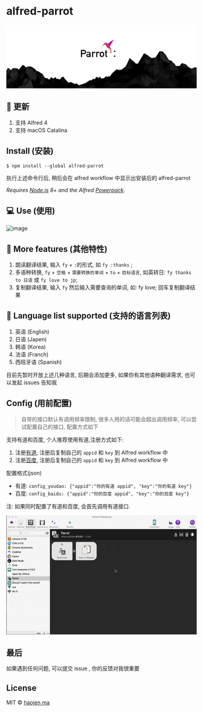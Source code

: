# alfred-parrot

![image](./screenshot/new_parrot_icon.jpg)
##  🎉 更新
1. 支持 Alfred 4
2. 支持 macOS Catalina

## Install (安装)

```
$ npm install --global alfred-parrot
```

执行上述命令行后, 稍后会在 alfred workflow 中显示出安装后的 alfred-parrot

*Requires [Node.js](https://nodejs.org) 8+ and the Alfred [Powerpack](https://www.alfredapp.com/powerpack/).*

## 💻 Use (使用)

![image](./screenshot/parrot_tutorial-min.gif)

## 💪 More features (其他特性)

1. 朗读翻译结果, 输入 `fy` + `:`的形式, 如 `fy :thanks` ;
2. 多语种转换, `fy` + `空格` + `需要转换的单词` + `to` + `目标语言`, 如英转日: `fy thanks to 日语` 或 `fy love to jp`;
3. 复制翻译结果, 输入 `fy` 然后输入需要查询的单词,  如: fy love; 回车复制翻译结果

## 🌵 Language list supported (支持的语言列表)

1. 英语 (English)
2. 日语 (Japen)
3. 韩语 (Korea)
4. 法语 (Franch)
5. 西班牙语 (Spanish)

目前先暂时开放上述几种语言, 后期会添加更多, 如果你有其他语种翻译需求, 也可以发起 issues 告知我

## Config (用前配置)
> 自带的接口默认有调用频率限制, 很多人用的话可能会超出调用频率, 可以尝试配置自己的接口, 配置方式如下

支持有道和百度, 个人推荐使用有道,注册方式如下:

1. 注册[有道](http://ai.youdao.com/), 注册后复制自己的 `appid` 和 `key`  到 Alfred workflow 中
2. 注册[百度](http://api.fanyi.baidu.com/api/trans/product/index), 注册后复制自己的 `appid` 和 `key`  到 Alfred workflow 中

配置格式(json)

- 有道: `config_youdao: {"appid":"你的有道 appid", "key":"你的有道 key"}`
- 百度: `config_baidu: {"appid":"你的百度 appid", "key":"你的百度 key"}`

注: 如果同时配置了有道和百度, 会首先调用有道接口.

![image](./screenshot/parrot_config.gif)

## 最后

如果遇到任何问题, 可以提交 issue , 你的反馈对我很重要

## License

MIT © [haojen ma](http://haojen.github.io)
